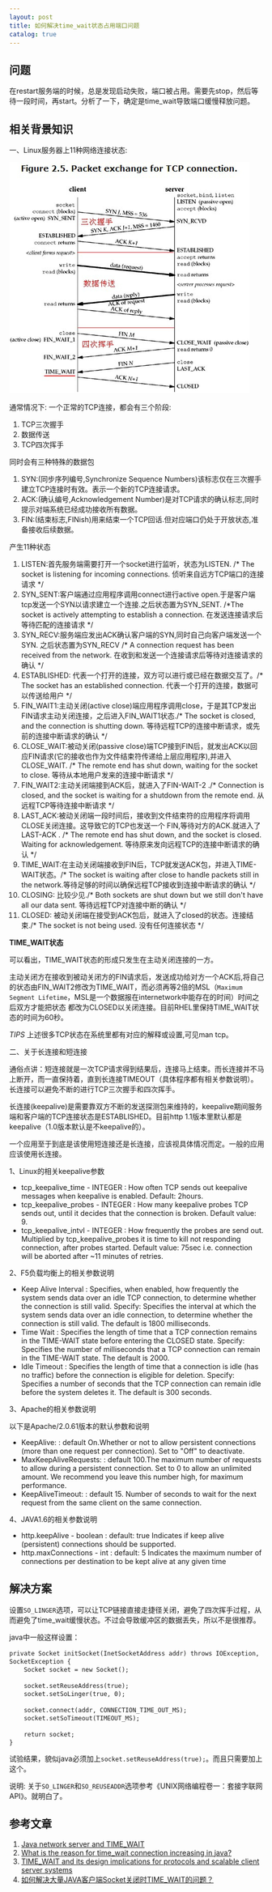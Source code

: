 ```yaml
---
layout: post
title: 如何解决time_wait状态占用端口问题
catalog: true
---
```


问题 
----

在restart服务端的时候，总是发现启动失败，端口被占用。需要先stop，然后等待一段时间，再start。分析了一下，确定是time_wait导致端口缓慢释放问题。

相关背景知识
------------

一、Linux服务器上11种网络连接状态:

![TCP状态机](/img/in-post/tcp_state.jpg)

通常情况下: 一个正常的TCP连接，都会有三个阶段:

 1. TCP三次握手
 2. 数据传送
 3. TCP四次挥手 

同时会有三种特殊的数据包

 1. SYN:(同步序列编号,Synchronize Sequence Numbers)该标志仅在三次握手建立TCP连接时有效。表示一个新的TCP连接请求。
 2. ACK:(确认编号,Acknowledgement Number)是对TCP请求的确认标志,同时提示对端系统已经成功接收所有数据。 
 3. FIN:(结束标志,FINish)用来结束一个TCP回话.但对应端口仍处于开放状态,准备接收后续数据。

产生11种状态

 1. LISTEN:首先服务端需要打开一个socket进行监听，状态为LISTEN. /* The socket is listening for incoming connections. 侦听来自远方TCP端口的连接请求 */
 2. SYN_SENT:客户端通过应用程序调用connect进行active open.于是客户端tcp发送一个SYN以请求建立一个连接.之后状态置为SYN_SENT. /*The socket is actively attempting to establish a connection. 在发送连接请求后等待匹配的连接请求 */
 3. SYN_RECV:服务端应发出ACK确认客户端的SYN,同时自己向客户端发送一个SYN. 之后状态置为SYN_RECV  /* A connection request has been received from the network. 在收到和发送一个连接请求后等待对连接请求的确认 */
 4. ESTABLISHED: 代表一个打开的连接，双方可以进行或已经在数据交互了。/* The socket has an established connection. 代表一个打开的连接，数据可以传送给用户 */
 5. FIN_WAIT1:主动关闭(active close)端应用程序调用close，于是其TCP发出FIN请求主动关闭连接，之后进入FIN_WAIT1状态./* The socket is closed, and the connection is shutting down. 等待远程TCP的连接中断请求，或先前的连接中断请求的确认 */
 6. CLOSE_WAIT:被动关闭(passive close)端TCP接到FIN后，就发出ACK以回应FIN请求(它的接收也作为文件结束符传递给上层应用程序),并进入CLOSE_WAIT. /* The remote end has shut down, waiting for the socket to close. 等待从本地用户发来的连接中断请求 */
 7. FIN_WAIT2:主动关闭端接到ACK后，就进入了FIN-WAIT-2 ./* Connection is closed, and the socket is waiting for a shutdown from the remote end. 从远程TCP等待连接中断请求 */
 8. LAST_ACK:被动关闭端一段时间后，接收到文件结束符的应用程序将调用CLOSE关闭连接。这导致它的TCP也发送一个 FIN,等待对方的ACK.就进入了LAST-ACK . /* The remote end has shut down, and the socket is closed. Waiting for acknowledgement. 等待原来发向远程TCP的连接中断请求的确认 */
 9. TIME_WAIT:在主动关闭端接收到FIN后，TCP就发送ACK包，并进入TIME-WAIT状态。/* The socket is waiting after close to handle packets still in the network.等待足够的时间以确保远程TCP接收到连接中断请求的确认 */
 10. CLOSING: 比较少见./* Both sockets are shut down but we still don't have all our data sent. 等待远程TCP对连接中断的确认 */
 11. CLOSED: 被动关闭端在接受到ACK包后，就进入了closed的状态。连接结束./* The socket is not being used. 没有任何连接状态 */

**TIME_WAIT状态**

可以看出，TIME_WAIT状态的形成只发生在主动关闭连接的一方。

主动关闭方在接收到被动关闭方的FIN请求后，发送成功给对方一个ACK后,将自己的状态由FIN_WAIT2修改为TIME_WAIT，而必须再等2倍的MSL（`Maximum Segment Lifetime`，MSL是一个数据报在internetwork中能存在的时间）时间之后双方才能把状态 都改为CLOSED以关闭连接。目前RHEL里保持TIME_WAIT状态的时间为60秒。

*TIPS* 上述很多TCP状态在系统里都有对应的解释或设置,可见man tcp。

 
二、关于长连接和短连接

通俗点讲：短连接就是一次TCP请求得到结果后，连接马上结束。而长连接并不马上断开，而一直保持着，直到长连接TIMEOUT（具体程序都有相关参数说明）。长连接可以避免不断的进行TCP三次握手和四次挥手。

长连接(keepalive)是需要靠双方不断的发送探测包来维持的，keepalive期间服务端和客户端的TCP连接状态是ESTABLISHED。目前http 1.1版本里默认都是keepalive（1.0版本默认是不keepalive的）。

一个应用至于到底是该使用短连接还是长连接，应该视具体情况而定。一般的应用应该使用长连接。

1、Linux的相关keepalive参数

* tcp_keepalive_time - INTEGER
:   How often TCP sends out keepalive messages when keepalive is enabled.
    Default: 2hours.
* tcp_keepalive_probes - INTEGER
:   How many keepalive probes TCP sends out, until it decides that the
    connection is broken. Default value: 9.
* tcp_keepalive_intvl - INTEGER
:   How frequently the probes are send out. Multiplied by
    tcp_keepalive_probes it is time to kill not responding connection,
    after probes started. Default value: 75sec i.e. connection
    will be aborted after ~11 minutes of retries.

2、F5负载均衡上的相关参数说明

* Keep Alive Interval
:   Specifies, when enabled, how frequently the system sends data over an idle TCP connection, to determine whether the connection is still valid.
    Specify: Specifies the interval at which the system sends data over an idle connection, to determine whether the connection is still valid. The default is 1800 milliseconds.
* Time Wait
:   Specifies the length of time that a TCP connection remains in the TIME-WAIT state before entering the CLOSED state.
    Specify: Specifies the number of milliseconds that a TCP connection can remain in the TIME-WAIT state. The default is 2000.
* Idle Timeout
:   Specifies the length of time that a connection is idle (has no traffic) before the connection is eligible for deletion.
    Specify: Specifies a number of seconds that the TCP connection can remain idle before the system deletes it. The default is 300 seconds.

3、Apache的相关参数说明

以下是Apache/2.0.61版本的默认参数和说明

* KeepAlive:
:   default On.Whether or not to allow persistent connections (more than one request per connection). Set to "Off" to deactivate.
* MaxKeepAliveRequests:
:   default 100.The maximum number of requests to allow
    during a persistent connection. Set to 0 to allow an unlimited amount.
    We recommend you leave this number high, for maximum performance.
* KeepAliveTimeout:
:   default 15. Number of seconds to wait for the next request from the same client on the same connection.

4、JAVA1.6的相关参数说明

* http.keepAlive - boolean
:   default: true 
    Indicates if keep alive (persistent) connections should be supported.
* http.maxConnections - int
:   default: 5
    Indicates the maximum number of connections per destination to be kept alive at any given time

解决方案
--------

设置`SO_LINGER`选项，可以让TCP链接直接走捷径关闭，避免了四次挥手过程，从而避免了time_wait缓慢状态。不过会导致缓冲区的数据丢失，所以不是很推荐。

java中一般这样设置：

    private Socket initSocket(InetSocketAddress addr) throws IOException, SocketException {
        Socket socket = new Socket();
        
        socket.setReuseAddress(true);
        socket.setSoLinger(true, 0);

        socket.connect(addr, CONNECTION_TIME_OUT_MS);
        socket.setSoTimeout(TIMEOUT_MS);    
        
        return socket;
    }

试验结果，貌似java必须加上`socket.setReuseAddress(true);`。而且只需要加上这个。

说明: 关于`SO_LINGER`和`SO_REUSEADDR`选项参考《UNIX网络编程卷一：套接字联网API》。就明白了。

参考文章
--------

1. [Java network server and TIME_WAIT](http://stackoverflow.com/questions/922951/java-network-server-and-time-wait)
2. [What is the reason for time_wait connection increasing in java?](http://stackoverflow.com/questions/10726049/what-is-the-reason-for-time-wait-connection-increasing-in-java)
3. [TIME_WAIT and its design implications for protocols and scalable client server systems](http://www.serverframework.com/asynchronousevents/2011/01/time-wait-and-its-design-implications-for-protocols-and-scalable-servers.html)
4. [如何解决大量JAVA客户端Socket关闭时TIME_WAIT的问题？](http://www.zhihu.com/question/20129467)